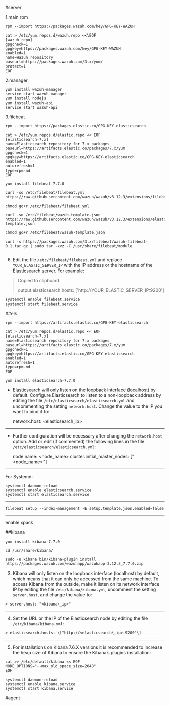#server

1.main rpm
```
rpm --import https://packages.wazuh.com/key/GPG-KEY-WAZUH

cat > /etc/yum.repos.d/wazuh.repo <<\EOF
[wazuh_repo]
gpgcheck=1
gpgkey=https://packages.wazuh.com/key/GPG-KEY-WAZUH
enabled=1
name=Wazuh repository
baseurl=https://packages.wazuh.com/3.x/yum/
protect=1
EOF
```
2.manager
```
yum install wazuh-manager
service start wazuh-manager 
yum install nodejs
yum install wazuh-api
service start wazuh-api
```
3.filebeat
```
rpm --import https://packages.elastic.co/GPG-KEY-elasticsearch

cat > /etc/yum.repos.d/elastic.repo << EOF
[elasticsearch-7.x]
name=Elasticsearch repository for 7.x packages
baseurl=https://artifacts.elastic.co/packages/7.x/yum
gpgcheck=1
gpgkey=https://artifacts.elastic.co/GPG-KEY-elasticsearch
enabled=1
autorefresh=1
type=rpm-md
EOF

yum install filebeat-7.7.0

curl -so /etc/filebeat/filebeat.yml https://raw.githubusercontent.com/wazuh/wazuh/v3.12.3/extensions/filebeat/7.x/filebeat.yml

chmod go+r /etc/filebeat/filebeat.yml

curl -so /etc/filebeat/wazuh-template.json https://raw.githubusercontent.com/wazuh/wazuh/v3.12.3/extensions/elasticsearch/7.x/wazuh-template.json

chmod go+r /etc/filebeat/wazuh-template.json

curl -s https://packages.wazuh.com/3.x/filebeat/wazuh-filebeat-0.1.tar.gz | sudo tar -xvz -C /usr/share/filebeat/module


```
6. Edit the file `/etc/filebeat/filebeat.yml` and replace `YOUR_ELASTIC_SERVER_IP` with the IP address or the hostname of the Elasticsearch server. For example:

> Copied to clipboard
> 
> output.elasticsearch.hosts: \['http://YOUR\_ELASTIC\_SERVER\_IP:9200'\]


```
systemctl enable filebeat.service
systemctl start filebeat.service
```


##elk


```
rpm --import https://artifacts.elastic.co/GPG-KEY-elasticsearch

cat > /etc/yum.repos.d/elastic.repo << EOF
[elasticsearch-7.x]
name=Elasticsearch repository for 7.x packages
baseurl=https://artifacts.elastic.co/packages/7.x/yum
gpgcheck=1
gpgkey=https://artifacts.elastic.co/GPG-KEY-elasticsearch
enabled=1
autorefresh=1
type=rpm-md
EOF

yum install elasticsearch-7.7.0
```

- Elasticsearch will only listen on the loopback interface (localhost) by default. Configure Elasticsearch to listen to a non-loopback address by editing the file `/etc/elasticsearch/elasticsearch.yml` and uncommenting the setting `network.host`. Change the value to the IP you want to bind it to:
    
    
    network.host: <elasticsearch\_ip>


---
- Further configuration will be necessary after changing the `network.host` option. Add or edit (if commented) the following lines in the file `/etc/elasticsearch/elasticsearch.yml`:
    
    
    node.name: <node\_name>
    cluster.initial\_master\_nodes: \["<node\_name>"\]
---

For Systemd:
```
systemctl daemon-reload
systemctl enable elasticsearch.service
systemctl start elasticsearch.service
```

---
```
filebeat setup --index-management -E setup.template.json.enabled=false
```



---


enable xpack



##kibana

```
yum install kibana-7.7.0

cd /usr/share/kibana/

sudo -u kibana bin/kibana-plugin install https://packages.wazuh.com/wazuhapp/wazuhapp-3.12.3_7.7.0.zip
```

3. Kibana will only listen on the loopback interface (localhost) by default, which means that it can only be accessed from the same machine. To access Kibana from the outside, make it listen on its network interface IP by editing the file `/etc/kibana/kibana.yml`, uncomment the setting `server.host`, and change the value to:

```
> server.host: "<kibana\_ip>"
```

---

4. Set the URL or the IP of the Elasticsearch node by editing the file `/etc/kibana/kibana.yml`:

```
> elasticsearch.hosts: \["http://<elasticsearch\_ip>:9200"\]
```
---

5. For installations on Kibana 7.6.X versions it is recommended to increase the heap size of Kibana to ensure the Kibana’s plugins installation:

```
cat >> /etc/default/kibana << EOF
NODE_OPTIONS="--max_old_space_size=2048"
EOF
```

```
systemctl daemon-reload
systemctl enable kibana.service
systemctl start kibana.service
```


#agent